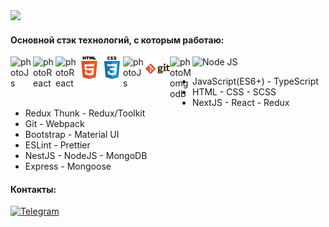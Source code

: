 <img src='https://www.codewars.com/users/aybika735/badges/large' />
<h4>Основной стэк технологий, с которым работаю:</h4>
<img align="left" width="36px" src="https://camo.githubusercontent.com/de49ce9fd10620a131b27da1cf5214b1e245fe17282d97038b7743eeb62dc77a/68747470733a2f2f63646e322e69636f6e66696e6465722e636f6d2f646174612f69636f6e732f64657369676e65722d736b696c6c732f3132382f636f64652d70726f6772616d6d696e672d6a6176617363726970742d736f6674776172652d646576656c6f702d636f6d6d616e642d6c616e67756167652d3235362e706e67" alt="photoJs" data-canonical-src="https://cdn2.iconfinder.com/data/icons/designer-skills/128/code-programming-javascript-software-develop-command-language-256.png" style="max-width: 100%;">
<img align="left" width="36px" src="https://camo.githubusercontent.com/1a9a1978de8aace71254a257c2e3c0e5430fc8e543864d3b13a6ee6dfef96e4d/68747470733a2f2f63646e302e69636f6e66696e6465722e636f6d2f646174612f69636f6e732f6c6f676f732d6272616e64732d696e2d636f6c6f72732f3132382f72656163742d3235362e706e67" alt="photoReact" data-canonical-src="https://cdn0.iconfinder.com/data/icons/logos-brands-in-colors/128/react-256.png" style="max-width: 100%;">
<img align="left" width="36px" src="https://camo.githubusercontent.com/18b5b32db4d8c22d84a8aa4e8537e9cad3698e1d09de74df30f56acfad980720/68747470733a2f2f696d672e69636f6e73382e636f6d2f636f6c6f722f3435322f72656475782e706e67" alt="photoReact" data-canonical-src="https://img.icons8.com/color/452/redux.png" style="max-width: 100%;">
<img align="left" alt="HTML5" width="36px" src="https://raw.githubusercontent.com/github/explore/80688e429a7d4ef2fca1e82350fe8e3517d3494d/topics/html/html.png" style="max-width: 100%;">
<img align="left" alt="CSS3" width="36px" src="https://raw.githubusercontent.com/github/explore/80688e429a7d4ef2fca1e82350fe8e3517d3494d/topics/css/css.png" style="max-width: 100%;">
<img align="left" width="36px" src="https://camo.githubusercontent.com/28617821e60fae3818cc965014ec537d813220d921321341d546476c0c596aef/68747470733a2f2f757877696e672e636f6d2f77702d636f6e74656e742f7468656d65732f757877696e672f646f776e6c6f61642f6272616e64732d616e642d736f6369616c2d6d656469612f706f73746d616e2d69636f6e2e737667" alt="photoJs" data-canonical-src="https://uxwing.com/wp-content/themes/uxwing/download/brands-and-social-media/postman-icon.svg" style="max-width: 100%;">
<img align="left" alt="git" width="39px" src="https://raw.githubusercontent.com/github/explore/80688e429a7d4ef2fca1e82350fe8e3517d3494d/topics/git/git.png" style="max-width: 100%;">
<img align="left" width="36px" src="https://camo.githubusercontent.com/15acd1b830a75d6c09f09722c94d6b1b9aa7699b7fbe8ab1b8323defbfdefde9/68747470733a2f2f63646e2e69636f6e2d69636f6e732e636f6d2f69636f6e73322f323431352f504e472f39362f6d6f6e676f64625f6f726967696e616c5f776f72646d61726b5f6c6f676f5f69636f6e5f3134363432352e706e67" alt="photoMomgodb" data-canonical-src="https://cdn.icon-icons.com/icons2/2415/PNG/96/mongodb_original_wordmark_logo_icon_146425.png" style="max-width: 100%;">
<img src="https://camo.githubusercontent.com/f81ddb45a6c5ed619d8daa54e0ab4385d66f2bf1386d96e91e91e4a63b5711c1/68747470733a2f2f6272616e646570732e636f6d2f69636f6e2d646f776e6c6f61642f4e2f4e6f64656a732d69636f6e2d766563746f722d30322e737667" width="36" height="36" alt="Node JS" data-canonical-src="https://brandeps.com/icon-download/N/Nodejs-icon-vector-02.svg" style="max-width: 100%;">
<ul>
    <li>JavaScript(ES6+) - TypeScript</li>
     <li>HTML - CSS - SCSS</li>
   <li>NextJS - React - Redux</li>
   <li>Redux Thunk - Redux/Toolkit</li>
   <li>Git - Webpack</li>
   <li>Bootstrap - Material UI</li>
   <li>ESLint - Prettier</li>
   <li>NestJS - NodeJS - MongoDB</li>
    <li>Express - Mongoose</li>
</ul>
<h4>Контакты:</h4>
<a href="https://t.me/aybika" rel="nofollow"><img src="https://camo.githubusercontent.com/31488e2c24f52274e310f551dda440a0e2d39634b391c1093d2f9b64c2110f8a/68747470733a2f2f696d672e736869656c64732e696f2f62616467652f54656c656772616d2d3131313131313f7374796c653d666f722d7468652d6261646765266c6f676f3d74656c656772616d" alt="Telegram" data-canonical-src="https://img.shields.io/badge/Telegram-111111?style=for-the-badge&amp;logo=telegram" style="max-width: 100%;"></a>


